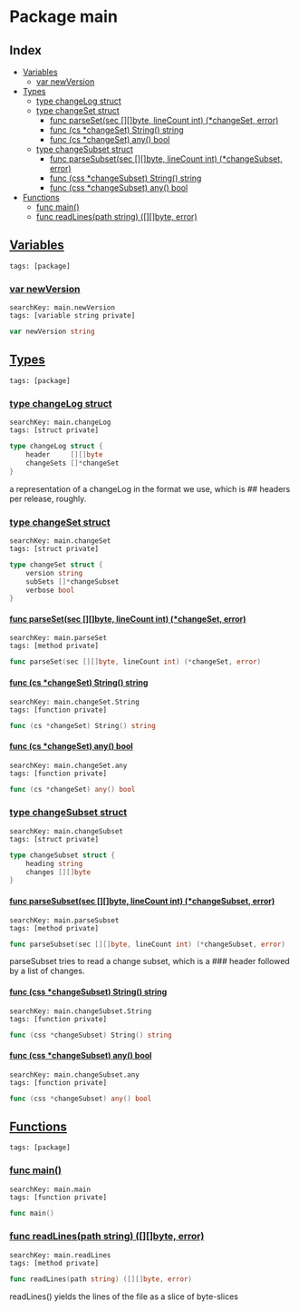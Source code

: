 # Package main

## Index

* [Variables](#var)
    * [var newVersion](#newVersion)
* [Types](#type)
    * [type changeLog struct](#changeLog)
    * [type changeSet struct](#changeSet)
        * [func parseSet(sec [][]byte, lineCount int) (*changeSet, error)](#parseSet)
        * [func (cs *changeSet) String() string](#changeSet.String)
        * [func (cs *changeSet) any() bool](#changeSet.any)
    * [type changeSubset struct](#changeSubset)
        * [func parseSubset(sec [][]byte, lineCount int) (*changeSubset, error)](#parseSubset)
        * [func (css *changeSubset) String() string](#changeSubset.String)
        * [func (css *changeSubset) any() bool](#changeSubset.any)
* [Functions](#func)
    * [func main()](#main)
    * [func readLines(path string) ([][]byte, error)](#readLines)


## <a id="var" href="#var">Variables</a>

```
tags: [package]
```

### <a id="newVersion" href="#newVersion">var newVersion</a>

```
searchKey: main.newVersion
tags: [variable string private]
```

```Go
var newVersion string
```

## <a id="type" href="#type">Types</a>

```
tags: [package]
```

### <a id="changeLog" href="#changeLog">type changeLog struct</a>

```
searchKey: main.changeLog
tags: [struct private]
```

```Go
type changeLog struct {
	header     [][]byte
	changeSets []*changeSet
}
```

a representation of a changeLog in the format we use, which is ## headers per release, roughly. 

### <a id="changeSet" href="#changeSet">type changeSet struct</a>

```
searchKey: main.changeSet
tags: [struct private]
```

```Go
type changeSet struct {
	version string
	subSets []*changeSubset
	verbose bool
}
```

#### <a id="parseSet" href="#parseSet">func parseSet(sec [][]byte, lineCount int) (*changeSet, error)</a>

```
searchKey: main.parseSet
tags: [method private]
```

```Go
func parseSet(sec [][]byte, lineCount int) (*changeSet, error)
```

#### <a id="changeSet.String" href="#changeSet.String">func (cs *changeSet) String() string</a>

```
searchKey: main.changeSet.String
tags: [function private]
```

```Go
func (cs *changeSet) String() string
```

#### <a id="changeSet.any" href="#changeSet.any">func (cs *changeSet) any() bool</a>

```
searchKey: main.changeSet.any
tags: [function private]
```

```Go
func (cs *changeSet) any() bool
```

### <a id="changeSubset" href="#changeSubset">type changeSubset struct</a>

```
searchKey: main.changeSubset
tags: [struct private]
```

```Go
type changeSubset struct {
	heading string
	changes [][]byte
}
```

#### <a id="parseSubset" href="#parseSubset">func parseSubset(sec [][]byte, lineCount int) (*changeSubset, error)</a>

```
searchKey: main.parseSubset
tags: [method private]
```

```Go
func parseSubset(sec [][]byte, lineCount int) (*changeSubset, error)
```

parseSubset tries to read a change subset, which is a ### header followed by a list of changes. 

#### <a id="changeSubset.String" href="#changeSubset.String">func (css *changeSubset) String() string</a>

```
searchKey: main.changeSubset.String
tags: [function private]
```

```Go
func (css *changeSubset) String() string
```

#### <a id="changeSubset.any" href="#changeSubset.any">func (css *changeSubset) any() bool</a>

```
searchKey: main.changeSubset.any
tags: [function private]
```

```Go
func (css *changeSubset) any() bool
```

## <a id="func" href="#func">Functions</a>

```
tags: [package]
```

### <a id="main" href="#main">func main()</a>

```
searchKey: main.main
tags: [function private]
```

```Go
func main()
```

### <a id="readLines" href="#readLines">func readLines(path string) ([][]byte, error)</a>

```
searchKey: main.readLines
tags: [method private]
```

```Go
func readLines(path string) ([][]byte, error)
```

readLines() yields the lines of the file as a slice of byte-slices 

